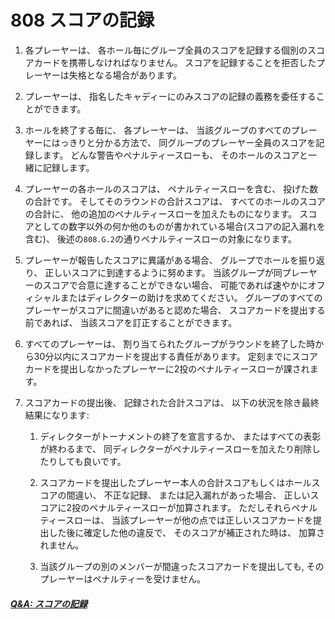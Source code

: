 # 808 スコアの記録

1. 各プレーヤーは、
各ホール毎にグループ全員のスコアを記録する個別のスコアカードを携帯しなければなりません。
スコアを記録することを拒否したプレーヤーは失格となる場合があります。

1. プレーヤーは、
指名したキャディーにのみスコアの記録の義務を委任することができます。

1. ホールを終了する毎に、
各プレーヤーは、
当該グループのすべてのプレーヤーにはっきりと分かる方法で、
同グループのプレーヤー全員のスコアを記録します。
どんな警告やペナルティースローも、
そのホールのスコアと一緒に記録します。

1. プレーヤーの各ホールのスコアは、
ペナルティースローを含む、
投げた数の合計です。
そしてそのラウンドの合計スコアは、
すべてのホールのスコアの合計に、
他の追加のペナルティースローを加えたものになります。
スコアとしての数字以外の何か他のものが書かれている場合(スコアの記入漏れを含む)、
後述の`808.G.2`の通りペナルティースローの対象になります。

1. プレーヤーが報告したスコアに異議がある場合、
グループでホールを振り返り、
正しいスコアに到達するように努めます。
当該グループが同プレーヤーのスコアで合意に達することができない場合、
可能であれば速やかにオフィシャルまたはディレクターの助けを求めてください。
グループのすべてのプレーヤーがスコアに間違いがあると認めた場合、
スコアカードを提出する前であれば、
当該スコアを訂正することができます。

1. すべてのプレーヤーは、
割り当てられたグループがラウンドを終了した時から30分以内にスコアカードを提出する責任があります。
定刻までにスコアカードを提出しなかったプレーヤーに2投のペナルティースローが課されます。

1. スコアカードの提出後、
記録された合計スコアは、
以下の状況を除き最終結果になります:

    1. ディレクターがトーナメントの終了を宣言するか、
    またはすべての表彰が終わるまで、
    同ディレクターがペナルティースローを加えたり削除したりしても良いです。

    1. スコアカードを提出したプレーヤー本人の合計スコアもしくはホールスコアの間違い、
    不正な記録、
    または記入漏れがあった場合、
    正しいスコアに2投のペナルティースローが加算されます。
    ただしそれらペナルティースローは、
    当該プレーヤーが他の点では正しいスコアカードを提出した後に確定した他の違反で、
    そのスコアが補正された時は、
    加算されません。

    1. 当該グループの別のメンバーが間違ったスコアカードを提出しても, そのプレーヤーはペナルティーを受けません。

##### [Q&A: スコアの記録](qa-sco)

